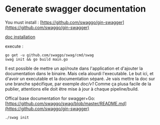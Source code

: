 # Generate swagger documentation

You must install : [https://github.com/swaggo/gin-swagger](https://github.com/swaggo/gin-swagger)

[doc installation](https://goswagger.io/install.html)

execute : 
```
go get -u github.com/swaggo/swag/cmd/swag
swag init && go build main.go
```

Il est possible de mettre un api/route dans l'application et d'ajouter la documentation dans le binaire. Mais cela alourdi l'executable. 
Le but ici, et d'avoir un executable et la documentation séparé. 
Je vais mettre la doc sur une branche spécifique, par exemple _doc/v1_
Comme ça plusa facile de la publier, attentions elle doit être mise à jour à chaque pipeline/build.

Offical base documentation for
swagger+Go: [https://github.com/swaggo/swag/blob/master/README.md](https://github.com/swaggo/gin-swagger)



```
./swag init
```